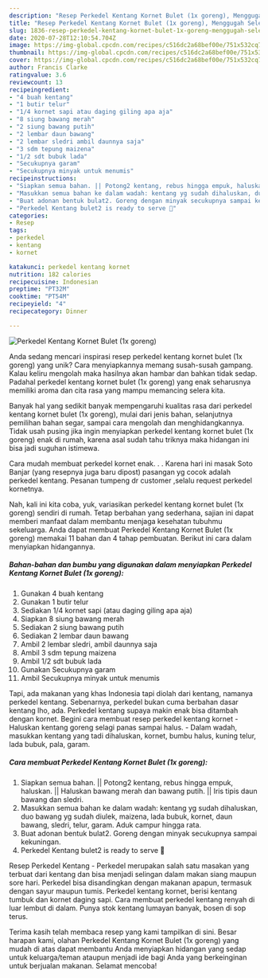 ```yaml
---
description: "Resep Perkedel Kentang Kornet Bulet (1x goreng), Menggugah Selera"
title: "Resep Perkedel Kentang Kornet Bulet (1x goreng), Menggugah Selera"
slug: 1836-resep-perkedel-kentang-kornet-bulet-1x-goreng-menggugah-selera
date: 2020-07-28T12:10:54.704Z
image: https://img-global.cpcdn.com/recipes/c516dc2a68bef00e/751x532cq70/perkedel-kentang-kornet-bulet-1x-goreng-foto-resep-utama.jpg
thumbnail: https://img-global.cpcdn.com/recipes/c516dc2a68bef00e/751x532cq70/perkedel-kentang-kornet-bulet-1x-goreng-foto-resep-utama.jpg
cover: https://img-global.cpcdn.com/recipes/c516dc2a68bef00e/751x532cq70/perkedel-kentang-kornet-bulet-1x-goreng-foto-resep-utama.jpg
author: Francis Clarke
ratingvalue: 3.6
reviewcount: 13
recipeingredient:
- "4 buah kentang"
- "1 butir telur"
- "1/4 kornet sapi atau daging giling apa aja"
- "8 siung bawang merah"
- "2 siung bawang putih"
- "2 lembar daun bawang"
- "2 lembar sledri ambil daunnya saja"
- "3 sdm tepung maizena"
- "1/2 sdt bubuk lada"
- "Secukupnya garam"
- "Secukupnya minyak untuk menumis"
recipeinstructions:
- "Siapkan semua bahan. || Potong2 kentang, rebus hingga empuk, haluskan. || Haluskan bawang merah dan bawang putih. || Iris tipis daun bawang dan sledri."
- "Masukkan semua bahan ke dalam wadah: kentang yg sudah dihaluskan, duo bawang yg sudah diulek, maizena, lada bubuk, kornet, daun bawang, sledri, telur, garam. Aduk campur hingga rata."
- "Buat adonan bentuk bulat2. Goreng dengan minyak secukupnya sampai kekuningan."
- "Perkedel Kentang bulet2 is ready to serve 🙂"
categories:
- Resep
tags:
- perkedel
- kentang
- kornet

katakunci: perkedel kentang kornet 
nutrition: 182 calories
recipecuisine: Indonesian
preptime: "PT32M"
cooktime: "PT54M"
recipeyield: "4"
recipecategory: Dinner

---
```



![Perkedel Kentang Kornet Bulet (1x goreng)](https://img-global.cpcdn.com/recipes/c516dc2a68bef00e/751x532cq70/perkedel-kentang-kornet-bulet-1x-goreng-foto-resep-utama.jpg)

Anda sedang mencari inspirasi resep perkedel kentang kornet bulet (1x goreng) yang unik? Cara menyiapkannya memang susah-susah gampang. Kalau keliru mengolah maka hasilnya akan hambar dan bahkan tidak sedap. Padahal perkedel kentang kornet bulet (1x goreng) yang enak seharusnya memiliki aroma dan cita rasa yang mampu memancing selera kita.

Banyak hal yang sedikit banyak mempengaruhi kualitas rasa dari perkedel kentang kornet bulet (1x goreng), mulai dari jenis bahan, selanjutnya pemilihan bahan segar, sampai cara mengolah dan menghidangkannya. Tidak usah pusing jika ingin menyiapkan perkedel kentang kornet bulet (1x goreng) enak di rumah, karena asal sudah tahu triknya maka hidangan ini bisa jadi suguhan istimewa.

Cara mudah membuat perkedel kornet enak. . . Karena hari ini masak Soto Banjar (yang resepnya juga baru dipost) pasangan yg cocok adalah perkedel kentang. Pesanan tumpeng dr customer ,selalu request perkedel kornetnya.


Nah, kali ini kita coba, yuk, variasikan perkedel kentang kornet bulet (1x goreng) sendiri di rumah. Tetap berbahan yang sederhana, sajian ini dapat memberi manfaat dalam membantu menjaga kesehatan tubuhmu sekeluarga. Anda dapat membuat Perkedel Kentang Kornet Bulet (1x goreng) memakai 11 bahan dan 4 tahap pembuatan. Berikut ini cara dalam menyiapkan hidangannya.

<!--inarticleads1-->

##### Bahan-bahan dan bumbu yang digunakan dalam menyiapkan Perkedel Kentang Kornet Bulet (1x goreng):

1. Gunakan 4 buah kentang
1. Gunakan 1 butir telur
1. Sediakan 1/4 kornet sapi (atau daging giling apa aja)
1. Siapkan 8 siung bawang merah
1. Sediakan 2 siung bawang putih
1. Sediakan 2 lembar daun bawang
1. Ambil 2 lembar sledri, ambil daunnya saja
1. Ambil 3 sdm tepung maizena
1. Ambil 1/2 sdt bubuk lada
1. Gunakan Secukupnya garam
1. Ambil Secukupnya minyak untuk menumis


Tapi, ada makanan yang khas Indonesia tapi diolah dari kentang, namanya perkedel kentang. Sebenarnya, perkedel bukan cuma berbahan dasar kentang lho, ada. Perkedel kentang supaya makin enak bisa ditambah dengan kornet. Begini cara membuat resep perkedel kentang kornet - Haluskan kentang goreng selagi panas sampai halus. - Dalam wadah, masukkan kentang yang tadi dihaluskan, kornet, bumbu halus, kuning telur, lada bubuk, pala, garam. 

<!--inarticleads2-->

##### Cara membuat Perkedel Kentang Kornet Bulet (1x goreng):

1. Siapkan semua bahan. || Potong2 kentang, rebus hingga empuk, haluskan. || Haluskan bawang merah dan bawang putih. || Iris tipis daun bawang dan sledri.
1. Masukkan semua bahan ke dalam wadah: kentang yg sudah dihaluskan, duo bawang yg sudah diulek, maizena, lada bubuk, kornet, daun bawang, sledri, telur, garam. Aduk campur hingga rata.
1. Buat adonan bentuk bulat2. Goreng dengan minyak secukupnya sampai kekuningan.
1. Perkedel Kentang bulet2 is ready to serve 🙂


Resep Perkedel Kentang - Perkedel merupakan salah satu masakan yang terbuat dari kentang dan bisa menjadi selingan dalam makan siang maupun sore hari. Perkedel bisa disandingkan dengan makanan apapun, termasuk dengan sayur maupun tumis. Perkedel kentang kornet, berisi kentang tumbuk dan kornet daging sapi. Cara membuat perkedel kentang renyah di luar lembut di dalam. Punya stok kentang lumayan banyak, bosen di sop terus. 

Terima kasih telah membaca resep yang kami tampilkan di sini. Besar harapan kami, olahan Perkedel Kentang Kornet Bulet (1x goreng) yang mudah di atas dapat membantu Anda menyiapkan hidangan yang sedap untuk keluarga/teman ataupun menjadi ide bagi Anda yang berkeinginan untuk berjualan makanan. Selamat mencoba!
